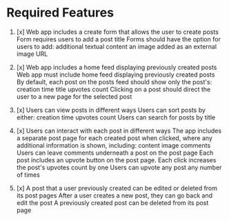 # Required Features

1. [x]  Web app includes a create form that allows the user to create posts
        Form requires users to add a post title
        Forms should have the option for users to add:
        additional textual content
        an image added as an external image URL
2. [x]  Web app includes a home feed displaying previously created posts
        Web app must include home feed displaying previously created posts
        By default, each post on the posts feed should show only the post's:
            creation time
            title
            upvotes count
        Clicking on a post should direct the user to a new page for the selected post
3. [x]  Users can view posts in different ways
            Users can sort posts by either:
                creation time
                upvotes count
            Users can search for posts by title
4. [x]  Users can interact with each post in different ways
            The app includes a separate post page for each created post when clicked, where any additional information is shown, including:
                content
                image
                comments
            Users can leave comments underneath a post on the post page
            Each post includes an upvote button on the post page.
                Each click increases the post's upvotes count by one
                Users can upvote any post any number of times

5. [x]   A post that a user previously created can be edited or deleted from its post pages
            After a user creates a new post, they can go back and edit the post
            A previously created post can be deleted from its post page